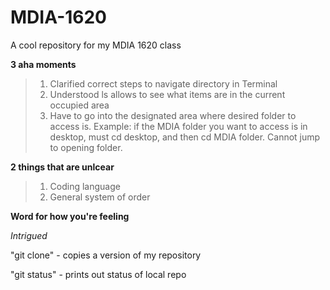 # MDIA-1620
A cool repository for my MDIA 1620 class

**3 aha moments**

> 1. Clarified correct steps to navigate directory in Terminal
> 2. Understood ls allows to see what items are in the current occupied area
> 3. Have to go into the designated area where desired folder to access is. Example: if the MDIA folder you want to access is in desktop, must cd desktop, and then cd MDIA folder. Cannot jump to opening folder.

**2 things that are unlcear**
> 1. Coding language
> 2. General system of order

**Word for how you're feeling**

*Intrigued*

"git clone" - copies a version of my repository

"git status" - prints out status of local repo